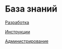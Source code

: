 # База знаний

[Разработка](razrabotka/)

[Инструкции](https://bsoft.gitbook.io/wiki/instrukcii)

[Администрирование](https://bsoft.gitbook.io/wiki/administrirovanie)

